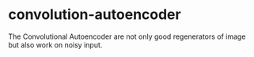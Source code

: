 # convolution-autoencoder
The Convolutional Autoencoder are not only good regenerators of image but also work on noisy input.
